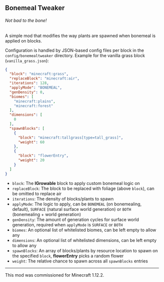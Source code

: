 ## Bonemeal Tweaker

###### Not bad to the bone!

A simple mod that modifies the way plants are spawned when bonemeal is applied on blocks.

Configuration is handled by JSON-based config files per block in the `config/bonemealtweaker` directory. Example for the vanilla grass block (`vanilla_grass.json`):

```json
{
  "block": "minecraft:grass",
  "replaceBlock": "minecraft:air",
  "iterations": 128,
  "applyMode": "BONEMEAL",
  "genDensity": 0,
  "biomes": [
    "minecraft:plains",
    "minecraft:forest"
  ],
  "dimensions": [
    0
  ],
  "spawnBlocks": [
    {
      "block": "minecraft:tallgrass[type=tall_grass]",
      "weight": 60
    },
    {
      "block": "flowerEntry",
      "weight": 20
    }
  ]
}
```

- `block`: The **IGrowable** block to apply custom bonemeal logic on
- `replaceBlock`: The block to be replaced with foliage (above `block`), can be omitted to replace air
- `iterations`: The density of blocks/plants to spawn
- `applyMode`: The logic to apply, can be `BONEMEAL` (on bonemealing, default), `SURFACE` (natural surface world generation) or `BOTH` (bonemealing + world generation)
- `genDensity`: The amount of generation cycles for surface world generation, required when `applyMode` is `SURFACE` or `BOTH`
- `biomes`: An optional list of whitelisted biomes, can be left empty to allow any
- `dimensions`: An optional list of whitelisted dimensions, can be left empty to allow any
- `spawnBlocks`: An array of blocks/plants by resource location to spawn on the specified `block`, **flowerEntry** picks a random flower
- `weight`: The relative chance to spawn across all `spawnBlocks` entries

---

This mod was commissioned for Minecraft 1.12.2.